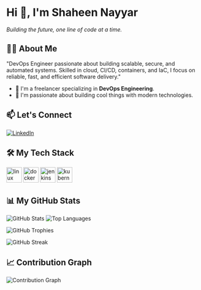 # Hi 👋, I'm Shaheen Nayyar

*Building the future, one line of code at a time.*

## 👨‍💻 About Me

"DevOps Engineer passionate about building scalable, secure, and automated systems. Skilled in cloud, CI/CD, containers, and IaC, I focus on reliable, fast, and efficient software delivery."

- 🚀 I'm a freelancer specializing in **DevOps Engineering**.
- 🚀 I'm passionate about building cool things with modern technologies.
## 📫 Let's Connect

[![LinkedIn](https://img.shields.io/badge/LinkedIn-0077B5?style=for-the-badge&logo=linkedin&logoColor=white)](https://www.linkedin.com/in/https://www.linkedin.com/in/iemshaheen//)

## 🛠️ My Tech Stack  

<p align="left">
  <img src="https://cdn.jsdelivr.net/gh/devicons/devicon@latest/icons/linux/linux-original.svg" alt="linux" width="40" height="40"/>   <img src="https://cdn.jsdelivr.net/gh/devicons/devicon@latest/icons/docker/docker-original.svg" alt="docker" width="40" height="40"/>   <img src="https://cdn.jsdelivr.net/gh/devicons/devicon@latest/icons/jenkins/jenkins-original.svg" alt="jenkins" width="40" height="40"/>   <img src="https://cdn.jsdelivr.net/gh/devicons/devicon@latest/icons/kubernetes/kubernetes-original.svg" alt="kubernetes" width="40" height="40"/>
</p>

## 📊 My GitHub Stats

![GitHub Stats](https://github-readme-stats.vercel.app/api?username=shaheen8954&theme=dark&show_icons=true&count_private=true)
![Top Languages](https://github-readme-stats.vercel.app/api/top-langs/?username=shaheen8954&theme=dark&layout=compact)

![GitHub Trophies](https://github-profile-trophy.vercel.app/?username=shaheen8954&theme=dark&column=7)

![GitHub Streak](https://streak-stats.demolab.com/?user=shaheen8954&theme=dark)

## 📈 Contribution Graph

![Contribution Graph](https://github-readme-activity-graph.vercel.app/graph?username=shaheen8954&theme=github_dark)

